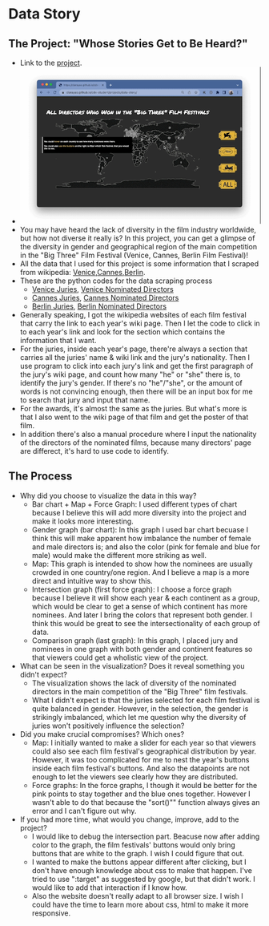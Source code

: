 # Data Story
## The Project: "Whose Stories Get to Be Heard?"

 - Link to the [project](https://clarayao.github.io/cdv-student/projects/data-story/).
 - ![A Snippet of the Project](image/data-story.gif)
 - You may have heard the lack of diversity in the film industry worldwide, but how not diverse it really is? In this project, you can get a glimpse of the diversity in gender and geographical region of the main competition in the "Big Three" Film Festival (Venice, Cannes, Berlin Film Festival)!
 - All the data that I used for this project is some information that I scraped from wikipedia: [Venice](https://en.wikipedia.org/wiki/Category:Venice_Film_Festival),[Cannes](https://en.wikipedia.org/wiki/Category:Cannes_Film_Festival),[Berlin](https://en.wikipedia.org/wiki/Category:Berlin_International_Film_Festival).
  - These are the python codes for the data scraping process
    - [Venice Juries](data-scraping/venice_jury.py), [Venice Nominated Directors](data-scraping/venice_awards.py)
    - [Cannes Juries](data-scraping/cannes_jury.py), [Cannes Nominated Directors](data-scraping/cannes_awards.py)
    - [Berlin Juries](data-scraping/berlin_jury.py), [Berlin Nominated Directors](data-scraping/berlin_awards.py)
  - Generally speaking, I got the wikipedia websites of each film festival that carry the link to each year's wiki page. Then I let the code to click in to each year's link and look for the section which contains the information that I want.
  - For the juries, inside each year's page, there're always a section that carries all the juries' name & wiki link and the jury's nationality. Then I use program to click into each jury's link and get the first paragraph of the jury's wiki page, and count how many "he" or "she" there is, to identify the jury's gender. If there's no "he"/"she", or the amount of words is not convincing enough, then there will be an input box for me to search that jury and input that name.
  - For the awards, it's almost the same as the juries. But what's more is that I also went to the wiki page of that film and get the poster of that film.
  - In addition there's also a manual procedure where I input the nationality of the directors of the nominated films, because many directors' page are differect, it's hard to use code to identify.

## The Process

- Why did you choose to visualize the data in this way?
  - Bar chart + Map + Force Graph: I used different types of chart because I believe this will add more diversity into the project and make it looks more interesting.
  - Gender graph (bar chart): In this graph I used bar chart becuase I think this will make apparent how imbalance the number of female and male directors is; and also the color (pink for female and blue for male) would make the different more striking as well.
  - Map: This graph is intended to show how the nominees are usually crowded in one country/one region. And I believe a map is a more direct and intuitive way to show this.
  - Intersection graph (first force graph): I choose a force graph because I believe it will show each year & each continent as a group, which would be clear to get a sense of which continent has more nominees. And later I bring the colors that represent both gender. I think this would be great to see the intersectionality of each group of data.
  - Comparison graph (last graph): In this graph, I placed jury and nominees in one graph with both gender and continent features so that viewers could get a wholistic view of the project.
- What can be seen in the visualization? Does it reveal something you didn't expect?
  - The visualization shows the lack of diversity of the nominated directors in the main competition of the "Big Three" film festivals.
  - What I didn't expect is that the juries selected for each film festival is quite balanced in gender. However, in the selection, the gender is strikingly imbalanced, which let me question why the diversity of juries won't positively influence the selection?
- Did you make crucial compromises? Which ones?
  - Map: I initially wanted to make a slider for each year so that viewers could also see each film festival's geographical distribution by year. However, it was too complicated for me to nest the year's buttons inside each film festival's buttons. And also the datapoints are not enough to let the viewers see clearly how they are distributed.
  - Force graphs: In the force graphs, I though it would be better for the pink points to stay together and the blue ones together. However I wasn't able to do that because the "sort()"" function always gives an error and I can't figure out why.
- If you had more time, what would you change, improve, add to the project?
  - I would like to debug the intersection part. Beacuse now after adding color to the graph, the film festivals' buttons would only bring buttons that are white to the graph. I wish I could figure that out.
  - I wanted to make the buttons appear different after clicking, but I don't have enough knowledge about css to make that happen. I've tried to use ":target" as suggested by google, but that didn't work. I would like to add that interaction if I know how.
  - Also the website doesn't really adapt to all browser size. I wish I could have the time to learn more about css, html to make it more responsive.
